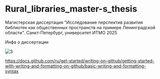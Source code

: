 # Rural_libraries_master-s_thesis
Магистерская диссертация "Исследование перспектив развития библиотек как общественных пространств на примере Ленинградской области". Санкт-Петербург, университет ИТМО 2025

Инфа о диссертации

![]()![3](https://github.com/user-attachments/assets/02f03548-f15e-4572-9fa2-49dc55f0c4c7)

https://docs.github.com/ru/get-started/writing-on-github/getting-started-with-writing-and-formatting-on-github/basic-writing-and-formatting-syntax
